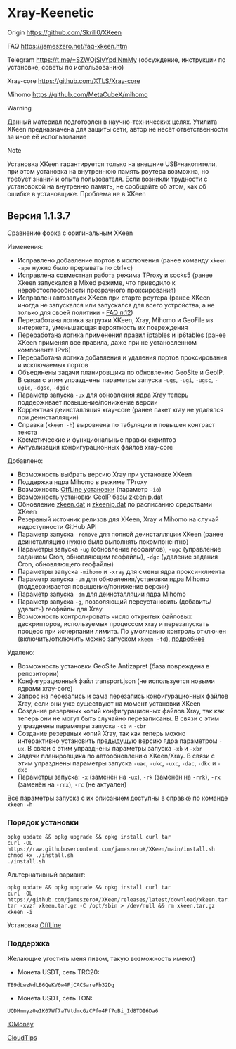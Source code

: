 # Xray-Keenetic
Origin <https://github.com/Skrill0/XKeen>

FAQ <https://jameszero.net/faq-xkeen.htm>

Telegram <https://t.me/+SZWOjSlvYpdlNmMy> (обсуждение, инструкции по установке, советы по использованию)

Xray-core <https://github.com/XTLS/Xray-core>

Mihomo <https://github.com/MetaCubeX/mihomo>

> [!WARNING]
> Данный материал подготовлен в научно-технических целях. Утилита XKeen предназначена для защиты сети, автор не несёт ответственности за иное её использование 

> [!NOTE]
> Установка XKeen гарантируется только на внешние USB-накопители, при этом установка на внутреннюю память роутера возможна, но требует знаний и опыта пользователя. Если возникли трудности с установокой на внутренню память, не сообщайте об этом, как об ошибке в установщике. Проблема не в XKeen

## Версия 1.1.3.7

Сравнение форка с оригинальным XKeen

Изменения:
- Исправлено добавление портов в исключения (ранее команду `xkeen -ape` нужно было прерывать по ctrl+c)
- Исправлена совместная работа режима TProxy и socks5 (ранее Xkeen запускался в Mixed режиме, что приводило к неработоспособности прозрачного проксирования)
- Исправлен автозапуск XKeen при старте роутера (ранее XKeen иногда не запускался или запускался для всего устройства, а не только для своей политики - [FAQ п.12](https://jameszero.net/faq-xkeen.htm#12))
- Переработана логика загрузки XKeen, Xray, Mihomo и GeoFile из интернета, уменьшающая вероятность их повреждения
- Переработана логика применения правил iptables и ip6tables (ранее XKeen применял все правила, даже при не установленном компоненте IPv6)
- Переработана логика добавления и удаления портов проксирования и исключаемых портов
- Объединены задачи планировщика по обновлению GeoSite и GeoIP. В связи с этим упразднены параметры запуска `-ugs`, `-ugi`, `-ugsc`, `-ugic`, `-dgsc`, `-dgic`
- Параметр запуска `-ux` для обновления ядра Xray теперь поддерживает повышение/понижение версии
- Корректная деинсталляция xray-core (ранее пакет xray не удалялся при деинсталляции)
- Справка (`xkeen -h`) выровнена по табуляции и повышен контраст текста
- Косметические и функциональные правки скриптов
- Актуализация конфигурационных файлов xray-core

Добавлено:
- Возможность выбрать версию Xray при установке XKeen
- Поддержка ядра Mihomo в режиме TProxy
- Возможность [OffLine установки](https://github.com/jameszeroX/XKeen/blob/main/OffLine_install.md) (параметр `-io`)
- Возможность установки GeoIP базы [zkeenip.dat](https://github.com/jameszeroX/zkeen-ip)
- Обновление [zkeen.dat](https://github.com/jameszeroX/zkeen-domains) и [zkeenip.dat](https://github.com/jameszeroX/zkeen-ip) по расписанию средствами XKeen
- Резервный источник релизов для XKeen, Xray и Mihomo на случай недоступности GitHub API
- Параметр запуска `-remove` для полной деинсталляции XKeen (ранее деинсталляцию нужно было выполнять покомпонентно)
- Параметры запуска `-ug` (обновление геофайлов), `-ugc` (управление заданием Cron, обновляющим геофайлы), `-dgc` (удаление задания Cron, обновляющего геофайлы)
- Параметры запуска `-mihomo` и `-xray` для смены ядра прокси-клиента
- Параметр запуска `-um` для обновления/установки ядра Mihomo (поддерживается повышение/понижение версии)
- Параметр запуска `-dm` для деинсталляции ядра Mihomo
- Параметр запуска `-g`, позволяющий переустановить (добавить/удалить) геофайлы для Xray
- Возможность контролировать число открытых файловых дескрипторов, используемых процессом xray и перезапускать процесс при исчерпании лимита. По умолчанию контроль отключен (включить/отключить можно запуском `xkeen -fd`), [подробнее](https://github.com/jameszeroX/XKeen/blob/main/FileDescriptors.md)

Удалено:
- Возможность установки GeoSite Antizapret (база повреждена в репозитории)
- Конфигурационный файл transport.json (не используется новыми ядрами xray-core)
- Запрос на перезапись и сама перезапись конфигурационных файлов Xray, если они уже существуют на момент установки XKeen
- Cоздание резервных копий конфигурационных файлов Xray, так как теперь они не могут быть случайно перезаписаны. В связи с этим упразднены параметры запуска `-cb` и `-cbr`
- Создание резервных копий Xray, так как теперь можно интерактивно установить предыдущую версию ядра параметром `-ux`. В связи с этим упразднены параметры запуска `-xb` и `-xbr`
- Задачи планировщика по автообновлению XKeen/Xray. В связи с этим упразднены параметры запуска `-uac`, `-ukc`, `-uxc`, `-dac`, `-dkc` и `-dxc`
- Параметры запуска: `-x` (заменён на `-ux`), `-rk` (заменён на `-rrk`), `-rx` (заменён на `-rrx`), `-rc` (не актуален)

Все параметры запуска с их описанием доступны в справке по команде `xkeen -h`

### Порядок установки
```
opkg update && opkg upgrade && opkg install curl tar
curl -OL https://raw.githubusercontent.com/jameszeroX/XKeen/main/install.sh
chmod +x ./install.sh
./install.sh
```
Альтернативный вариант:
```
opkg update && opkg upgrade && opkg install curl tar
curl -OL https://github.com/jameszeroX/XKeen/releases/latest/download/xkeen.tar.gz
tar -xvzf xkeen.tar.gz -C /opt/sbin > /dev/null && rm xkeen.tar.gz
xkeen -i
```
Установка [OffLine](https://github.com/jameszeroX/XKeen/blob/main/OffLine_install.md)

### Поддержка
Желающие угостить меня пивом, такую возможность имеют)
- Монета USDT, сеть TRC20:
```
TB9dLwzNdLB6QeKV6w4FjCACSarePb32Dg
```
- Монета USDT, сеть TON:
```
UQDHmmyz0e1K07Wf7aTVtdmcGzCPfo4Pf7uBi_Id8TDI6Da6
```
[ЮMoney](https://yoomoney.ru/to/41001350776240)

[CloudTips](https://pay.cloudtips.ru/p/7edb30ec)